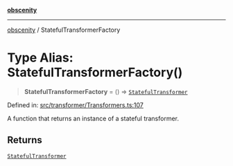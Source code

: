 [**obscenity**](../README.md)

***

[obscenity](../README.md) / StatefulTransformerFactory

# Type Alias: StatefulTransformerFactory()

> **StatefulTransformerFactory** = () => [`StatefulTransformer`](../interfaces/StatefulTransformer.md)

Defined in: [src/transformer/Transformers.ts:107](https://github.com/jo3-l/obscenity/blob/907e5d7d34bb29e7d66f262535368ae2d124a8eb/src/transformer/Transformers.ts#L107)

A function that returns an instance of a stateful transformer.

## Returns

[`StatefulTransformer`](../interfaces/StatefulTransformer.md)

